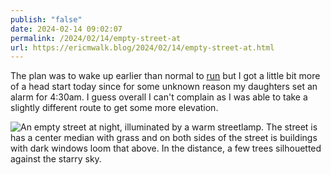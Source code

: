 ```yaml
---
publish: "false"
date: 2024-02-14 09:02:07
permalink: /2024/02/14/empty-street-at
url: https://ericmwalk.blog/2024/02/14/empty-street-at.html
---
```


The plan was to wake up earlier than normal to [run](https://www.strava.com/activities/10759794652) but I got a little bit more of a head start today since for some unknown reason my daughters set an alarm for 4:30am. I guess overall I can't complain as I was able to take a slightly different route to get some more elevation.

![An empty street at night, illuminated by a warm streetlamp. The street is has a center median with grass and on both sides of the street is buildings with dark windows loom that above. In the distance, a few trees silhouetted against the starry sky.](https://ericmwalk.blog/uploads/2024/img-7869.jpeg)